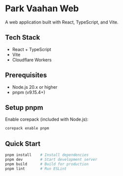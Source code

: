 # Park Vaahan Web

A web application built with React, TypeScript, and Vite.

## Tech Stack

- React + TypeScript
- Vite
- Cloudflare Workers

## Prerequisites

- Node.js 20.x or higher
- pnpm (v9.15.4+)

## Setup pnpm

Enable corepack (included with Node.js):

```bash
corepack enable pnpm
```

## Quick Start

```bash
pnpm install    # Install dependencies
pnpm dev        # Start development server
pnpm build      # Build for production
pnpm lint       # Run ESLint
```
